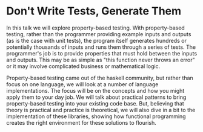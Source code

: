 # Don't Write Tests, Generate Them

In this talk we will explore property-based testing. With property-based testing, rather than the programmer providing example inputs and outputs (as is the case with unit tests), the program itself generates hundreds or potentially thousands of inputs and runs them through a series of tests. The programmer's job is to provide properties that must hold between the inputs and outputs. This may be as simple as "this function never throws an error" or it may involve complicated business or mathematical logic.

Property-based testing came out of the haskell community, but rather than focus on one language, we will look at a number of language implementations. The focus will be on the concepts and how you might apply them to your day job. We will talk about practical patterns to bring property-based testing into your existing code base. But, believing that theory is practical and practice is theoretical, we will also dive in a bit to the implementation of these libraries, showing how functional programming creates the right environment for these solutions to flourish.